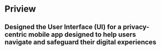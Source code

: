# Priview
## Designed the User Interface (UI) for a privacy-centric mobile app designed to help users navigate and safeguard their digital experiences
